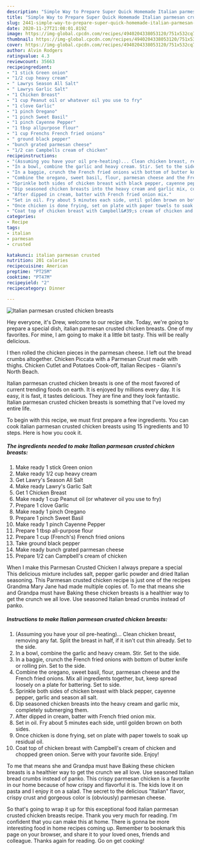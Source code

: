 ```yaml
---
description: "Simple Way to Prepare Super Quick Homemade Italian parmesan crusted chicken breasts"
title: "Simple Way to Prepare Super Quick Homemade Italian parmesan crusted chicken breasts"
slug: 2441-simple-way-to-prepare-super-quick-homemade-italian-parmesan-crusted-chicken-breasts
date: 2020-11-27T21:08:01.819Z
image: https://img-global.cpcdn.com/recipes/4940204338053120/751x532cq70/italian-parmesan-crusted-chicken-breasts-recipe-main-photo.jpg
thumbnail: https://img-global.cpcdn.com/recipes/4940204338053120/751x532cq70/italian-parmesan-crusted-chicken-breasts-recipe-main-photo.jpg
cover: https://img-global.cpcdn.com/recipes/4940204338053120/751x532cq70/italian-parmesan-crusted-chicken-breasts-recipe-main-photo.jpg
author: Alvin Rodgers
ratingvalue: 4.3
reviewcount: 35663
recipeingredient:
- "1 stick Green onion"
- "1/2 cup heavy cream"
- " Lawrys Season All Salt"
- " Lawrys Garlic Salt"
- "1 Chicken Breast"
- "1 cup Peanut oil or whatever oil you use to fry"
- "1 clove Garlic"
- "1 pinch Oregano"
- "1 pinch Sweet Basil"
- "1 pinch Cayenne Pepper"
- "1 tbsp allpurpose flour"
- "1 cup Frenchs French fried onions"
- " ground black pepper"
- "bunch grated parmesan cheese"
- "1/2 can Campbells cream of chicken"
recipeinstructions:
- "(Assuming you have your oil pre-heating)... Clean chicken breast, removing any fat. Split the breast in half, if it isn&#39;t cut thin already. Set to the side."
- "In a bowl, combine the garlic and heavy cream. Stir. Set to the side."
- "In a baggie, crunch the French fried onions with bottom of butter knife or rolling pin. Set to the side."
- "Combine the oregano, sweet basil, flour, parmesan cheese and the French fried onions. Mix all ingredients together, but, keep spread loosely on a plate for battering. Set to side."
- "Sprinkle both sides of chicken breast with black pepper, cayenne pepper, garlic and season all salt."
- "Dip seasoned chicken breasts into the heavy cream and garlic mix, completely submerging them."
- "After dipped in cream, batter with French fried onion mix."
- "Set in oil. Fry about 5 minutes each side, until golden brown on both sides."
- "Once chicken is done frying, set on plate with paper towels to soak up residual oil."
- "Coat top of chicken breast with Campbell&#39;s cream of chicken and chopped green onion. Serve with your favorite side. Enjoy!"
categories:
- Recipe
tags:
- italian
- parmesan
- crusted

katakunci: italian parmesan crusted 
nutrition: 201 calories
recipecuisine: American
preptime: "PT25M"
cooktime: "PT47M"
recipeyield: "2"
recipecategory: Dinner

---
```



![Italian parmesan crusted chicken breasts](https://img-global.cpcdn.com/recipes/4940204338053120/751x532cq70/italian-parmesan-crusted-chicken-breasts-recipe-main-photo.jpg)

Hey everyone, it's Drew, welcome to our recipe site. Today, we're going to prepare a special dish, italian parmesan crusted chicken breasts. One of my favorites. For mine, I am going to make it a little bit tasty. This will be really delicious.

I then rolled the chicken pieces in the parmesan cheese. I left out the bread crumbs altogether. Chicken Piccata with a Parmesan Crust made with thighs. Chicken Cutlet and Potatoes Cook-off, Italian Recipes - Gianni&#39;s North Beach.

Italian parmesan crusted chicken breasts is one of the most favored of current trending foods on earth. It is enjoyed by millions every day. It is easy, it is fast, it tastes delicious. They are fine and they look fantastic. Italian parmesan crusted chicken breasts is something that I've loved my entire life.


To begin with this recipe, we must first prepare a few ingredients. You can cook italian parmesan crusted chicken breasts using 15 ingredients and 10 steps. Here is how you cook it.

<!--inarticleads1-->

##### The ingredients needed to make Italian parmesan crusted chicken breasts:

1. Make ready 1 stick Green onion
1. Make ready 1/2 cup heavy cream
1. Get  Lawry&#39;s Season All Salt
1. Make ready  Lawry&#39;s Garlic Salt
1. Get 1 Chicken Breast
1. Make ready 1 cup Peanut oil (or whatever oil you use to fry)
1. Prepare 1 clove Garlic
1. Make ready 1 pinch Oregano
1. Prepare 1 pinch Sweet Basil
1. Make ready 1 pinch Cayenne Pepper
1. Prepare 1 tbsp all-purpose flour
1. Prepare 1 cup (French&#39;s) French fried onions
1. Take  ground black pepper
1. Make ready bunch grated parmesan cheese
1. Prepare 1/2 can Campbell&#39;s cream of chicken


When I make this Parmesan Crusted Chicken I always prepare a special This delicious mixture includes salt, pepper garlic powder and dried Italian seasoning. This Parmesan crusted chicken recipe is just one of the recipes Grandma Mary Jane had made multiple copies of. To me that means she and Grandpa must have Baking these chicken breasts is a healthier way to get the crunch we all love. Use seasoned Italian bread crumbs instead of panko. 

<!--inarticleads2-->

##### Instructions to make Italian parmesan crusted chicken breasts:

1. (Assuming you have your oil pre-heating)... Clean chicken breast, removing any fat. Split the breast in half, if it isn&#39;t cut thin already. Set to the side.
1. In a bowl, combine the garlic and heavy cream. Stir. Set to the side.
1. In a baggie, crunch the French fried onions with bottom of butter knife or rolling pin. Set to the side.
1. Combine the oregano, sweet basil, flour, parmesan cheese and the French fried onions. Mix all ingredients together, but, keep spread loosely on a plate for battering. Set to side.
1. Sprinkle both sides of chicken breast with black pepper, cayenne pepper, garlic and season all salt.
1. Dip seasoned chicken breasts into the heavy cream and garlic mix, completely submerging them.
1. After dipped in cream, batter with French fried onion mix.
1. Set in oil. Fry about 5 minutes each side, until golden brown on both sides.
1. Once chicken is done frying, set on plate with paper towels to soak up residual oil.
1. Coat top of chicken breast with Campbell&#39;s cream of chicken and chopped green onion. Serve with your favorite side. Enjoy!


To me that means she and Grandpa must have Baking these chicken breasts is a healthier way to get the crunch we all love. Use seasoned Italian bread crumbs instead of panko. This crispy parmesan chicken is a favorite in our home because of how crispy and flavorful it is. The kids love it on pasta and I enjoy it on a salad. The secret to the delicious &#34;Italian&#34; flavor, crispy crust and gorgeous color is (obviously) parmesan cheese. 

So that's going to wrap it up for this exceptional food italian parmesan crusted chicken breasts recipe. Thank you very much for reading. I'm confident that you can make this at home. There is gonna be more interesting food in home recipes coming up. Remember to bookmark this page on your browser, and share it to your loved ones, friends and colleague. Thanks again for reading. Go on get cooking!
